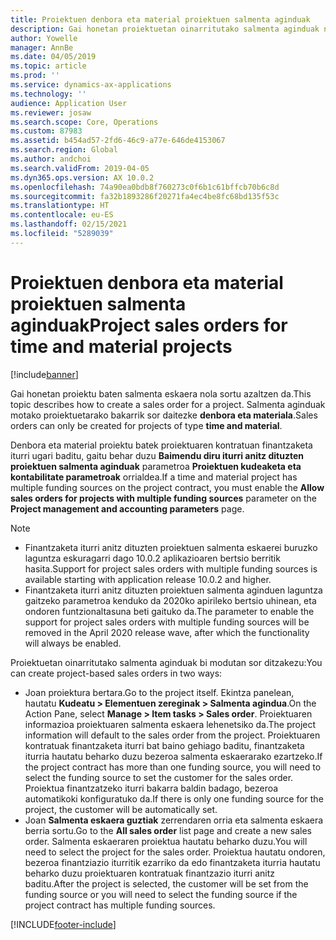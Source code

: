 ```yaml
---
title: Proiektuen denbora eta material proiektuen salmenta aginduak
description: Gai honetan proiektuetan oinarritutako salmenta aginduak nola sortu azaltzen da denbora eta proiektu materialetarako.
author: Yowelle
manager: AnnBe
ms.date: 04/05/2019
ms.topic: article
ms.prod: ''
ms.service: dynamics-ax-applications
ms.technology: ''
audience: Application User
ms.reviewer: josaw
ms.search.scope: Core, Operations
ms.custom: 87983
ms.assetid: b454ad57-2fd6-46c9-a77e-646de4153067
ms.search.region: Global
ms.author: andchoi
ms.search.validFrom: 2019-04-05
ms.dyn365.ops.version: AX 10.0.2
ms.openlocfilehash: 74a90ea0bdb8f760273c0f6b1c61bffcb70b6c8d
ms.sourcegitcommit: fa32b1893286f20271fa4ec4be8fc68bd135f53c
ms.translationtype: HT
ms.contentlocale: eu-ES
ms.lasthandoff: 02/15/2021
ms.locfileid: "5289039"
---
```

# <a name="project-sales-orders-for-time-and-material-projects"></a><span data-ttu-id="e6d00-103">Proiektuen denbora eta material proiektuen salmenta aginduak</span><span class="sxs-lookup"><span data-stu-id="e6d00-103">Project sales orders for time and material projects</span></span>

[!include[banner](../includes/banner.md)]

<span data-ttu-id="e6d00-104">Gai honetan proiektu baten salmenta eskaera nola sortu azaltzen da.</span><span class="sxs-lookup"><span data-stu-id="e6d00-104">This topic describes how to create a sales order for a project.</span></span> <span data-ttu-id="e6d00-105">Salmenta aginduak motako proiektuetarako bakarrik sor daitezke **denbora eta materiala**.</span><span class="sxs-lookup"><span data-stu-id="e6d00-105">Sales orders can only be created for projects of type **time and material**.</span></span>

<span data-ttu-id="e6d00-106">Denbora eta material proiektu batek proiektuaren kontratuan finantzaketa iturri ugari baditu, gaitu behar duzu **Baimendu diru iturri anitz dituzten proiektuen salmenta aginduak** parametroa **Proiektuen kudeaketa eta kontabilitate parametroak** orrialdea.</span><span class="sxs-lookup"><span data-stu-id="e6d00-106">If a time and material project has multiple funding sources on the project contract, you must enable the **Allow sales orders for projects with multiple funding sources** parameter on the **Project management and accounting parameters** page.</span></span> 

> [!NOTE]
> - <span data-ttu-id="e6d00-107">Finantzaketa iturri anitz dituzten proiektuen salmenta eskaerei buruzko laguntza eskuragarri dago 10.0.2 aplikazioaren bertsio berritik hasita.</span><span class="sxs-lookup"><span data-stu-id="e6d00-107">Support for project sales orders with multiple funding sources is available starting with application release 10.0.2 and higher.</span></span>
> - <span data-ttu-id="e6d00-108">Finantzaketa iturri anitz dituzten proiektuen salmenta aginduen laguntza gaitzeko parametroa kenduko da 2020ko apirileko bertsio uhinean, eta ondoren funtzionaltasuna beti gaituko da.</span><span class="sxs-lookup"><span data-stu-id="e6d00-108">The parameter to enable the support for project sales orders with multiple funding sources will be removed in the April 2020 release wave, after which the functionality will always be enabled.</span></span>

<span data-ttu-id="e6d00-109">Proiektuetan oinarritutako salmenta aginduak bi modutan sor ditzakezu:</span><span class="sxs-lookup"><span data-stu-id="e6d00-109">You can create project-based sales orders in two ways:</span></span>

- <span data-ttu-id="e6d00-110">Joan proiektura bertara.</span><span class="sxs-lookup"><span data-stu-id="e6d00-110">Go to the project itself.</span></span> <span data-ttu-id="e6d00-111">Ekintza panelean, hautatu **Kudeatu > Elementuen zereginak > Salmenta agindua**.</span><span class="sxs-lookup"><span data-stu-id="e6d00-111">On the Action Pane, select **Manage > Item tasks > Sales order**.</span></span> <span data-ttu-id="e6d00-112">Proiektuaren informazioa proiektuaren salmenta eskaera lehenetsiko da.</span><span class="sxs-lookup"><span data-stu-id="e6d00-112">The project information will default to the sales order from the project.</span></span> <span data-ttu-id="e6d00-113">Proiektuaren kontratuak finantzaketa iturri bat baino gehiago baditu, finantzaketa iturria hautatu beharko duzu bezeroa salmenta eskaerarako ezartzeko.</span><span class="sxs-lookup"><span data-stu-id="e6d00-113">If the project contract has more than one funding source, you will need to select the funding source to set the customer for the sales order.</span></span> <span data-ttu-id="e6d00-114">Proiektua finantzatzeko iturri bakarra baldin badago, bezeroa automatikoki konfiguratuko da.</span><span class="sxs-lookup"><span data-stu-id="e6d00-114">If there is only one funding source for the project, the customer will be automatically set.</span></span>
- <span data-ttu-id="e6d00-115">Joan **Salmenta eskaera guztiak** zerrendaren orria eta salmenta eskaera berria sortu.</span><span class="sxs-lookup"><span data-stu-id="e6d00-115">Go to the **All sales order** list page and create a new sales order.</span></span> <span data-ttu-id="e6d00-116">Salmenta eskaeraren proiektua hautatu beharko duzu.</span><span class="sxs-lookup"><span data-stu-id="e6d00-116">You will need to select the project for the sales order.</span></span> <span data-ttu-id="e6d00-117">Proiektua hautatu ondoren, bezeroa finantziazio iturritik ezarriko da edo finantzaketa iturria hautatu beharko duzu proiektuaren kontratuak finantzazio iturri anitz baditu.</span><span class="sxs-lookup"><span data-stu-id="e6d00-117">After the project is selected, the customer will be set from the funding source or you will need to select the funding source if the project contract has multiple funding sources.</span></span>



[!INCLUDE[footer-include](../includes/footer-banner.md)]